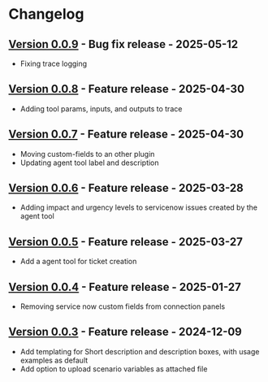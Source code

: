 # Changelog

## [Version 0.0.9](https://github.com/dataiku/dss-plugin-servicenow/releases/tag/v0.0.9) - Bug fix release - 2025-05-12

- Fixing trace logging

## [Version 0.0.8](https://github.com/dataiku/dss-plugin-servicenow/releases/tag/v0.0.8) - Feature release - 2025-04-30

- Adding tool params, inputs, and outputs to trace

## [Version 0.0.7](https://github.com/dataiku/dss-plugin-servicenow/releases/tag/v0.0.7) - Feature release - 2025-04-30

- Moving custom-fields to an other plugin
- Updating agent tool label and description

## [Version 0.0.6](https://github.com/dataiku/dss-plugin-servicenow/releases/tag/v0.0.6) - Feature release - 2025-03-28

- Adding impact and urgency levels to servicenow issues created by the agent tool

## [Version 0.0.5](https://github.com/dataiku/dss-plugin-servicenow/releases/tag/v0.0.5) - Feature release - 2025-03-27

- Add a agent tool for ticket creation

## [Version 0.0.4](https://github.com/dataiku/dss-plugin-servicenow/releases/tag/v0.0.4) - Feature release - 2025-01-27

- Removing service now custom fields from connection panels

## [Version 0.0.3](https://github.com/dataiku/dss-plugin-servicenow/releases/tag/v0.0.3) - Feature release - 2024-12-09

- Add templating for Short description and description boxes, with usage examples as default
- Add option to upload scenario variables as attached file
